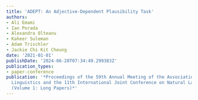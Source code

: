 ```yaml
---
title: 'ADEPT: An Adjective-Dependent Plausibility Task'
authors:
- Ali Emami
- Ian Porada
- Alexandra Olteanu
- Kaheer Suleman
- Adam Trischler
- Jackie Chi Kit Cheung
date: '2021-01-01'
publishDate: '2024-06-28T07:34:49.299383Z'
publication_types:
- paper-conference
publication: '*Proceedings of the 59th Annual Meeting of the Association for Computational
  Linguistics and the 11th International Joint Conference on Natural Language Processing
  (Volume 1: Long Papers)*'
---
```

